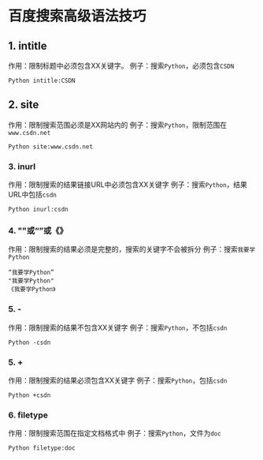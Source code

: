 # 百度搜索高级语法技巧

## 1. intitle

作用：限制标题中必须包含XX关键字。
例子：搜索`Python`，必须包含`CSDN`

```text
Python intitle:CSDN
```

## 2. site

作用：限制搜索范围必须是XX网站内的
例子：搜索`Python`，限制范围在`www.csdn.net`

```text
Python site:www.csdn.net
```

### 3. inurl

作用：限制搜索的结果链接URL中必须包含XX关键字
例子：搜索`Python`，结果URL中包括`csdn`

```text
Python inurl:csdn
```

### 4. ""或“”或《》

作用：限制搜索的结果必须是完整的，搜索的关键字不会被拆分
例子：搜索`我要学Python`

```text
“我要学Python”
"我要学Python"
《我要学Python》
```

### 5. -

作用：限制搜索的结果不包含XX关键字
例子：搜索`Python`，不包括`csdn`

```text
Python -csdn
```

### 5. +

作用：限制搜索的结果必须包含XX关键字
例子：搜索`Python`，包括`csdn`

```text
Python +csdn
```

### 6. filetype

作用：限制搜索范围在指定文档格式中
例子：搜索`Python`，文件为`doc`

```text
Python filetype:doc
```
